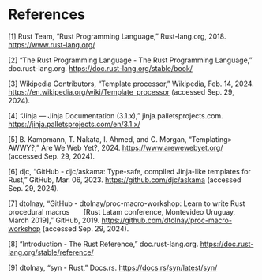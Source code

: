 # References

[1] Rust Team, “Rust Programming Language,” Rust-lang.org, 2018. https://www.rust-lang.org/

[2] “The Rust Programming Language - The Rust Programming Language,” doc.rust-lang.org. https://doc.rust-lang.org/stable/book/

[3] Wikipedia Contributors, “Template processor,” Wikipedia, Feb. 14, 2024. https://en.wikipedia.org/wiki/Template_processor (accessed Sep. 29, 2024).

[4] “Jinja — Jinja Documentation (3.1.x),” jinja.palletsprojects.com. https://jinja.palletsprojects.com/en/3.1.x/

[5] B. Kampmann, T. Nakata, I. Ahmed, and C. Morgan, “Templating» AWWY?,” Are We Web Yet?, 2024. https://www.arewewebyet.org/ (accessed Sep. 29, 2024).

[6] djc, “GitHub - djc/askama: Type-safe, compiled Jinja-like templates for Rust,” GitHub, Mar. 06, 2023. https://github.com/djc/askama (accessed Sep. 29, 2024).

[7] dtolnay, “GitHub - dtolnay/proc-macro-workshop: Learn to write Rust procedural macros  [Rust Latam conference, Montevideo Uruguay, March 2019],” GitHub, 2019. https://github.com/dtolnay/proc-macro-workshop (accessed Sep. 29, 2024).

[8] “Introduction - The Rust Reference,” doc.rust-lang.org. https://doc.rust-lang.org/stable/reference/

[9] dtolnay, “syn - Rust,” Docs.rs. https://docs.rs/syn/latest/syn/
